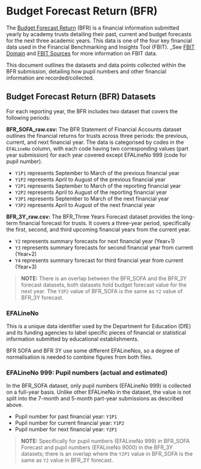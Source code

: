 # Budget Forecast Return (BFR)

The [Budget Forecast Return](https://www.gov.uk/guidance/academies-budget-forecast-return) (BFR) is a financial information submitted yearly by academy trusts detailing their past, current and budget forecasts for the next three academic years. This data is one of the four key financial data used in the Financial Benchmarking and Insights Tool (FBIT). _See [FBIT Domain](/documentation/data/1_Domain.md) and [FBIT Sources](/documentation/data/2_Sources.md) for more information on FBIT data.

This document outlines the datasets and data points collected within the BFR submission, detailing how pupil numbers and other financial information are recorded/collected.

## Budget Forecast Return (BFR) Datasets

For each reporting year, the BFR includes two dataset that covers the following periods:

**BFR_SOFA_raw.csv:**
The BFR Statement of Financial Accounts dataset outlines the financial returns for trusts across three periods: the previous, current, and next financial year. The data is categorised by codes in the `EFALineNo` column,  with each code having two corresponding values (part year submission) for each year covered except EFALineNo 999 (code for pupil number).

- `Y1P1` represents September to March of the previous financial year
- `Y1P2` represents April to August of the previous financial year
- `Y2P1` represents September to March of the reporting financial year
- `Y2P2` represents April to August of the reporting financial year
- `Y3P1` represents September to March of the next financial year
- `Y3P2` represents April to August of the next financial year

**BFR_3Y_raw.csv:**
The BFR_Three Years Forecast dataset provides the long-term financial forecast for trusts. It covers a three-year period, specifically the first, second, and third upcoming financial years from the current year.

- `Y2` represents summary forecasts for next financial year (Year+1)
- `Y3` represents summary forecasts for second financial year from current (Year+2)
- `Y4` represents summary forecast for third financial year from current (Year+3)

> **NOTE:** There is an overlap between the BFR_SOFA and the BFR_3Y forecast datasets, both datasets hold budget forecast value for the next year. The `Y3P2` value of BFR_SOFA is the same as `Y2` value of BFR_3Y forecast.

### EFALineNo

This is a unique data identifier used by the Department for Education (DfE) and its funding agencies to label specific pieces of financial or statistical information submitted by educational establishments.

BFR SOFA and BFR 3Y use some different EFALineNos, so a degree of normalisation is needed to combine figures from both files.

### EFALineNo 999: Pupil numbers (actual and estimated)

In the BFR_SOFA dataset, only pupil numbers (EFALineNo 999) is collected on a full-year basis. Unlike other EFALineNo in the dataset, the value is not split into the 7-month and 5-month part-year submissions as described above.

- Pupil number for past financial year: `Y1P1`
- Pupil number for current financial year: `Y1P2`
- Pupil number for next financial year: `Y2P1`

> **NOTE:** Specifically for pupil numbers (EFALineNo 999) in BFR_SOFA Forecast and pupil numbers (EFALineNo 9000) in the BFR_3Y datasets; there is an overlap where the `Y2P1` value in BFR_SOFA is the same as `Y2` value in BFR_3Y forecast.
